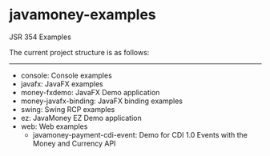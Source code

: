 javamoney-examples
==================

JSR 354 Examples

The current project structure is as follows:

---------
- console: Console examples
- javafx: JavaFX examples
 - money-fxdemo: JavaFX Demo application
 - money-javafx-binding: JavaFX binding examples 
- swing: Swing RCP examples
 - ez: JavaMoney EZ Demo application
- web: Web examples
  - javamoney-payment-cdi-event: Demo for CDI 1.0 Events with the Money and Currency API

